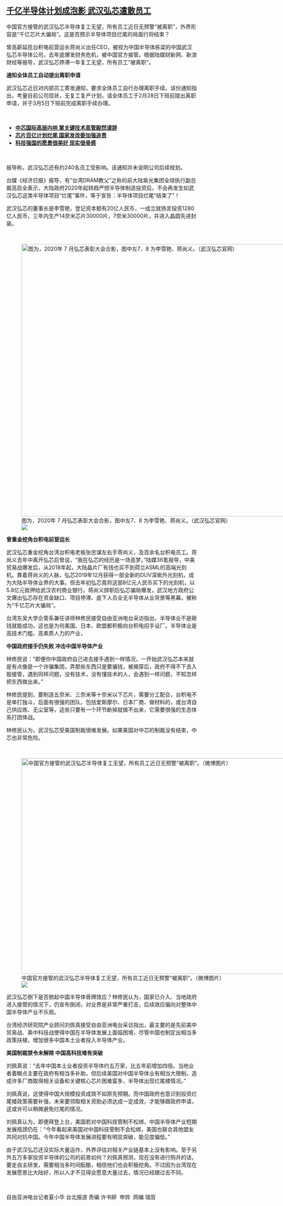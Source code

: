 <!--1614615180000-->
[千亿半导体计划成泡影  武汉弘芯遣散员工](https://www.rfa.org/mandarin/yataibaodao/jingmao/hx1-03012021075850.html)
------

<p>中国官方接管的武汉弘芯半导体复工无望，所有员工近日无预警“被离职”，外界形容是“千亿芯片大骗局”。这是否预示半导体项目烂尾的局面行将结束？</p><p>曾高薪延揽台积电前营运长蒋尚义出任CEO，被视为中国半导体栋梁的中国武汉弘芯半导体公司，去年底爆发财务危机，被中国官方接管。根据陆媒财新网、新浪财经等报导，武汉弘芯停滞一年复工无望，所有员工“被离职”。</p><p><strong>通知全体员工自动提出离职申请</strong></p><p>武汉弘芯近日对内部员工寄发通知，要求全体员工自行办理离职手续。该份通知指出，考量目前公司现状，无复工复产计划，请全体员工于2月28日下班前提出离职申请，并于3月5日下班前完成离职手续办理。</p><p><br/></p><ul><li><strong><a href="https://www.rfa.org/mandarin/Xinwen/wul1216a-12162020021506.html">中芯国际高层内哄 掌关键技术高管毅然请辞</a></strong></li><li><strong><a href="https://www.rfa.org/mandarin/Xinwen/9-10202020161015.html">芯片百亿计划烂尾 国家发改委加强追责</a></strong></li><li><a href="https://www.rfa.org/mandarin/yataibaodao/zhengzhi/xx-10292020161004.html"><strong>科技强国的愿景很美好 现实很骨感</strong></a></li></ul><p><br/></p><p>报导称，武汉弘芯还有约240名员工受影响。该通知并未说明公司后续规划。</p><p>台媒《经济日报》报导，有“台湾DRAM教父”之称的前大陆紫光集团全球执行副总裁高启全表示，大陆政府2020年起转趋严控半导体制造投资后，不会再发生如武汉弘芯这类半导体项目“烂尾”事件，等于宣告：半导体项目烂尾“结束了”！</p><p>武汉弘芯的董事长是李雪艳，登记资本额有20亿人民币，一成立就扬言投资1280亿人民币，三年内生产14奈米芯片30000片，7奈米30000片，并进入晶圆先进封装。</p><p><br/></p><p><figure class="image-richtext image-inline captioned" style="width:1080px;"><img alt="图为，2020年 7 月弘芯表彰大会合影，图中左7、8 为李雪艳、蒋尚义。（武汉弘芯官网）" height="720" src="https://www.rfa.org/mandarin/yataibaodao/jingmao/hx1-03012021075850.html/2.jpg/@@images/0cfab5cb-5fc8-4085-80fc-03d8f898a23c.jpeg" title="2.jpg" width="1080"/><figcaption class="image-caption">图为，2020年 7 月弘芯表彰大会合影，图中左7、8 为李雪艳、蒋尚义。（武汉弘芯官网）</figcaption><small></small><div id="zoomattribute"><a data-caption="图为，2020年 7 月弘芯表彰大会合影，图中左7、8 为李雪艳、蒋尚义。（武汉弘芯官网）" data-fancybox="" href="https://www.rfa.org/mandarin/yataibaodao/jingmao/hx1-03012021075850.html/2.jpg" id="single_image" title="图为，2020年 7 月弘芯表彰大会合影，图中左7、8 为李雪艳、蒋尚义。（武汉弘芯官网）"><img src="/++plone++rfa-resources/img/icon-zoom.png"/></a></div></figure></p><p><strong>曾重金挖角台积电前营运长</strong></p><p>武汉弘芯重金挖角台湾台积电老板张忠谋左右手蒋尚义，及百余名台积电员工。蒋尚义去年中离开弘芯后曾说，“我在弘芯的经历是一场恶梦。”陆媒36氪报导，中美贸易战爆发后，从2018年起，大陆晶片厂有钱也买不到荷兰ASML的高端光刻机。靠着蒋尚义的人脉，弘芯2019年12月获得一部全新的DUV深紫外光刻机，成为大陆半导体业界的大事。但去年初弘芯竟将这部8亿元人民币买下的光刻机，以5.8亿元抵押给武汉农村商业银行。蒋尚义辞职后弘芯骗局爆发，武汉地方政府公文爆出弘芯存在资金缺口、项目停滞、底下人员全无半导体从业背景等黑幕。被称为“千亿芯片大骗局”。</p><p>台湾东吴大学企管系兼任讲师林修民接受自由亚洲电台采访指出，半导体业不是砸钱就能成功，这也是为何美国、日本、欧盟都积极向台积电招手设厂。半导体业是高技术门槛、高素质人力的产业，</p><p><strong>中国政府接手仍失败 冲击中国半导体产业</strong></p><p>林修民说：“即便你中国政府自己进去接手遇到一样情况，一开始武汉弘芯本来就是有点像是一个诈骗集团，弄那些东西只是要骗钱，被揭穿后，政府不得不下去入股接管，遇到同样问题，没有技术，没有懂技术的人，会遇到一样问题，不知怎样把东西做出来。”</p><p>林修民提到，要制造五奈米、三奈米等十奈米以下芯片，需要分工配合，台积电不是单打独斗，后面有很强的团队，包括爱斯摩尔、日本厂商、做材料的，或台湾自己供应炼、无尘室等，这些只要有一个环节断掉就做不出来，它需要很强的生态体系打团体战。</p><p>林修民认为，武汉弘芯受美国制裁很难发展。如果美国对中芯的制裁没有结束，中芯也非常危险。</p><p><br/></p><p><figure class="image-richtext image-inline captioned" style="width:760px;"><img alt="中国官方接管的武汉弘芯半导体复工无望，所有员工近日无预警“被离职”。（微博图片）" height="570" src="https://www.rfa.org/mandarin/yataibaodao/jingmao/hx1-03012021075850.html/3.jpg/@@images/6eedd51a-d7b6-4d33-b36b-e8489d43ceca.jpeg" title="3.jpg" width="760"/><figcaption class="image-caption">中国官方接管的武汉弘芯半导体复工无望，所有员工近日无预警“被离职”。（微博图片）</figcaption><small></small><div id="zoomattribute"><a data-caption="中国官方接管的武汉弘芯半导体复工无望，所有员工近日无预警“被离职”。（微博图片）" data-fancybox="" href="https://www.rfa.org/mandarin/yataibaodao/jingmao/hx1-03012021075850.html/3.jpg" id="single_image" title="中国官方接管的武汉弘芯半导体复工无望，所有员工近日无预警“被离职”。（微博图片）"><img src="/++plone++rfa-resources/img/icon-zoom.png"/></a></div></figure></p><p>武汉弘芯倒下是否掀起中国半导体骨牌效应？林修民认为，国家已介入、当地政府进入接管的情况下，仍宣布倒闭，对业界是非常严重打击，后续效应偏向对整体中国半导体产业不乐观。</p><p>台湾经济研究院产业顾问刘佩真接受自由亚洲电台采访指出，最主要的是先前美中贸易战、美中科技战使得中国在半导体发展上面临困境，尽管中国也制定出相当多政策扶植，增加很多中国本土业者投入半导体产业。</p><p><strong>美国制裁禁令未解除 中国高科技难有突破</strong></p><p>刘佩真说：“去年中国本土业者投资半导体约五万家，比五年前增加四倍。当地业者着眼点主要在政府有相当多补助，但后续美国对中国半导体业有相当大限制，造成许多厂商取得相关设备和关键核心芯片困难蛮多，半导体出现烂尾楼情况。”</p><p>刘佩真说，这使得中国大规模投资成效不如原先预期。而中国政府也意识到投资烂尾楼政策需要补强，未来要领取相关资助必须达成一定成效，才能够跟政府申请，这或许可以稍微避免烂尾的情况。</p><p>刘佩真认为，即便拜登上台，美国若对中国科技管制不松绑，中国半导体产业短期发展瓶颈仍在：“今年看起来美国对中国科技管制不会松绑，美国也联合其他盟友共同对抗中国。今年中国半导体发展进程要有明显突破，能见度偏低。”</p><p>由于武汉弘芯还没实际大量运作，外界评估对相关产业链基本上没有影响。至于另外五万多家投资半导体的公司的前景如何？刘佩真预测，现在没有进行购并的话，要走自主研发，需要相当多时间酝酿，相信他们也会积极挖角。不过因为台湾现在发展愿景比大陆好，所以人才不见得会愿意大量过去，情况已经跟过去不同。</p><p><br/></p><p>自由亚洲电台记者夏小华 台北报道 责编 许书婷  申铧  网编 瑞哲</p>
